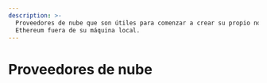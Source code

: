 ```yaml
---
description: >-
  Proveedores de nube que son útiles para comenzar a crear su propio nodo
  Ethereum fuera de su máquina local.
---
```


# Proveedores de nube

